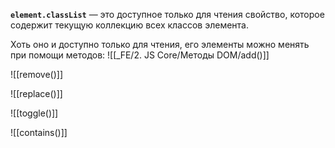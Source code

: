 **`element.classList`** — это доступное только для чтения свойство, которое содержит текущую коллекцию всех классов элемента.

Хоть оно и доступно только для чтения, его элементы можно менять при помощи методов:
![[_FE/2. JS Core/Методы DOM/add()]]

![[remove()]]

![[replace()]]

![[toggle()]]

![[contains()]]
